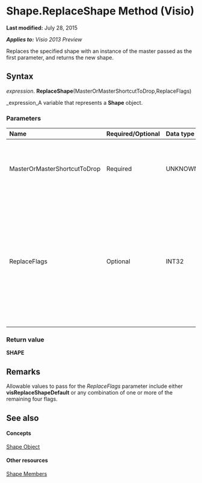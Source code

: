 
# Shape.ReplaceShape Method (Visio)

 **Last modified:** July 28, 2015

 _**Applies to:** Visio 2013 Preview_

Replaces the specified shape with an instance of the master passed as the first parameter, and returns the new shape.


## Syntax

 _expression_. **ReplaceShape**(MasterOrMasterShortcutToDrop,ReplaceFlags)

 _expression_A variable that represents a  **Shape** object.


### Parameters



|**Name**|**Required/Optional**|**Data type**|**Description**|
|:-----|:-----|:-----|:-----|
|||||
|MasterOrMasterShortcutToDrop|Required|UNKNOWN|Specifies the replacement shape to drop. Must be either a  [Master](1a69e4d7-2b72-f712-d36c-c565af64c278.md) or [MasterShortcut](ada22e59-5bda-2dd7-33bc-1e26e95adc31.md) object.|
|ReplaceFlags|Optional|INT32|Specifies the properties of the original shape to retain in the new shape. Possible values include any of the  [VisReplaceFlags](cf270178-f939-7eb4-b8e1-3b4153aff221.md) constants, and certain combinations of those constants. See Remarks for more information.|

### Return value

 **SHAPE**


## Remarks

Allowable values to pass for the  _ReplaceFlags_ parameter include either **visReplaceShapeDefault** or any combination of one or more of the remaining four flags.


## See also


#### Concepts


 [Shape Object](da7a8872-4ebb-a607-e0ed-eebf68ff5630.md)
#### Other resources


 [Shape Members](6aee2782-bec8-b9fd-bfa6-4c30c1dec8eb.md)

